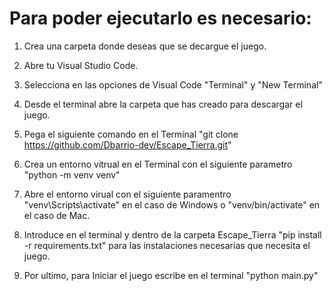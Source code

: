 # Para poder ejecutarlo es necesario:

1. Crea una carpeta donde deseas que se decargue el juego.

2. Abre tu Visual Studio Code.

3. Selecciona en las opciones de Visual Code "Terminal" y "New Terminal"

4. Desde el terminal abre la carpeta que has creado para descargar el juego.

4. Pega el siguiente comando en el Terminal "git clone https://github.com/Dbarrio-dev/Escape_Tierra.git"

5. Crea un entorno vitrual en el Terminal con el siguiente parametro "python -m venv venv"

6. Abre el entorno virual con el siguiente paramentro "venv\Scripts\activate" en el caso de Windows  o "venv/bin/activate" en el caso de Mac.

7. Introduce en el terminal y dentro de la carpeta Escape_Tierra "pip install -r requirements.txt" para las instalaciones necesarias que necesita el juego.

8. Por ultimo, para Iniciar el juego escribe en el terminal "python main.py" 
